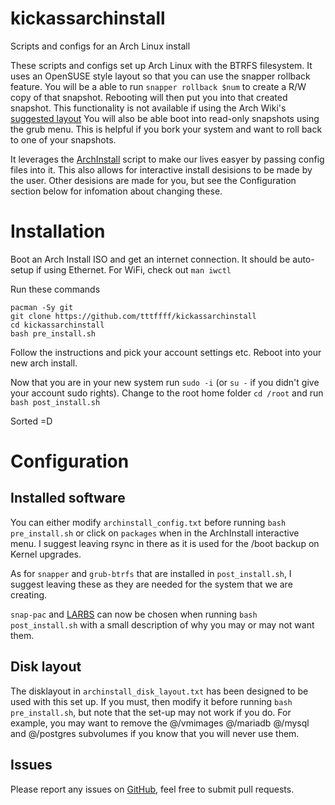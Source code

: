 # kickassarchinstall
Scripts and configs for an Arch Linux install

These scripts and configs set up Arch Linux with the BTRFS filesystem. It uses an OpenSUSE style layout so that you can use the snapper rollback feature.
You will be a able to run `snapper rollback $num` to create a R/W copy of that snapshot. Rebooting will then put you into that created snapshot. This functionality is not available if using the Arch Wiki's [suggested layout](https://wiki.archlinux.org/title/Snapper#Suggested_filesystem_layout)
You will also be able boot into read-only snapshots using the grub menu. This is helpful if you bork your system and want to roll back to one of your snapshots.

It leverages the [ArchInstall](https://github.com/archlinux/archinstall/) script to make our lives easyer by passing config files into it. This also allows for interactive install desisions to be made by the user. Other desisions are made for you, but see the Configuration section below for infomation about changing these.

# Installation
Boot an Arch Install ISO and get an internet connection. It should be auto-setup if using Ethernet. For WiFi, check out `man iwctl`

Run these commands
```
pacman -Sy git
git clone https://github.com/tttffff/kickassarchinstall
cd kickassarchinstall
bash pre_install.sh
```

Follow the instructions and pick your account settings etc. Reboot into your new arch install.

Now that you are in your new system run `sudo -i` (or `su -` if you didn't give your account sudo rights). Change to the root home folder `cd /root` and run `bash post_install.sh`

Sorted =D
  
# Configuration

## Installed software

You can either modify `archinstall_config.txt` before running `bash pre_install.sh` or click on `packages` when in the ArchInstall interactive menu. I suggest leaving rsync in there as it is used for the /boot backup on Kernel upgrades.

As for `snapper` and `grub-btrfs` that are installed in `post_install.sh`, I suggest leaving these as they are needed for the system that we are creating.

`snap-pac` and [LARBS](https://larbs.xyz/) can now be chosen when running `bash post_install.sh` with a small description of why you may or may not want them.

## Disk layout

The disklayout in `archinstall_disk_layout.txt` has been designed to be used with this set up. If you must, then modify it before running `bash pre_install.sh`, but note that the set-up may not work if you do. For example, you may want to remove the @/vmimages @/mariadb @/mysql and @/postgres subvolumes if you know that you will never use them.

## Issues

Please report any issues on [GitHub](https://github.com/tttffff/kickassarchinstall/issues), feel free to submit pull requests.
